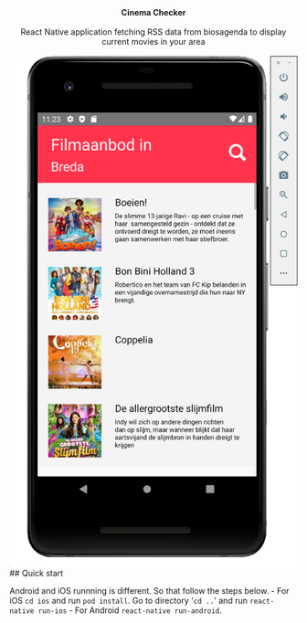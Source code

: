 <div align="center"><strong>Cinema Checker</strong></div>
<br />
<div align="center">React Native application fetching RSS data from biosagenda to display current movies in your area</div>
<br />
<img src="./screenshot/1.png" alt="Screenshot" align="center" />

<br />
## Quick start

 Android and iOS runnning is different. So that follow the steps below.
    - For iOS `cd ios` and run `pod install`. Go to directory '`cd ..`' and run `react-native run-ios`
    - For Android `react-native run-android`.
